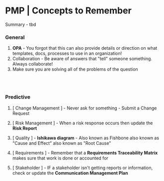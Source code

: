 # PMP | Concepts to Remember

Summary - tbd

### General

1. **OPA** - You forgot that this can also provide details or direction on what templates, docs, processes to use in an organization!
1. Collaboration - Be aware of answers that "tell" someone something. Always collaborate!
1. Make sure you are solving all of the problems of the question

<br><br>

### Predictive

1. [ Change Management ] - Never ask for something - Submit a Change Request

1. [ Risk Management ] - When a risk response occurs then update the **Risk Report**

1. [ Quality ] - **Ishikawa diagram** - Also known as Fishbone also known as "Cause and Effect" also known as "Root Cause"

1. [ Requirements ] - Remember that a **Requirements Traceability Matrix** makes sure that work is done or accounted for

1. [ Stakeholder ] - IF a stakeholder isn't getting reports or information, check or update the **Communication Management Plan**
